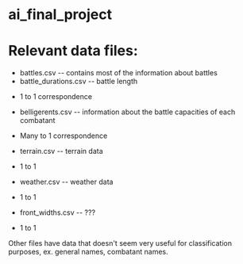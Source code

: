 ai_final_project
================

# Relevant data files:

* battles.csv -- contains most of the information about battles
* battle_durations.csv -- battle length
- 1 to 1 correspondence
* belligerents.csv -- information about the battle capacities of each combatant
- Many to 1 correspondence
* terrain.csv -- terrain data
- 1 to 1
* weather.csv -- weather data
- 1 to 1
* front_widths.csv -- ???
- 1 to 1

Other files have data that doesn't seem very useful for classification purposes, ex. general names, combatant names.

